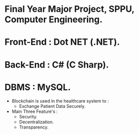 # Final Year Major Project, SPPU, Computer Engineering.
# Front-End : Dot NET (.NET).
# Back-End : C# (C Sharp).
# DBMS : MySQL.
* Blockchain is used in the healthcare system to :
    - Exchange Patient Data Securely.
* Main Three Feature's :
    - Security.
    - Decentralization.
    - Transparency.
